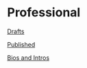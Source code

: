 # Professional

[Drafts](Drafts%20b2c6a4cb3f2d43518f47d77adc6a1b61.md)

[Published](Published%207b2051cf0e15485c9cbf8d8c2db47ccc.md)

[Bios and Intros](Bios%20and%20Intros%20ab6cb08691fa408482e21674c7fdc979.md)